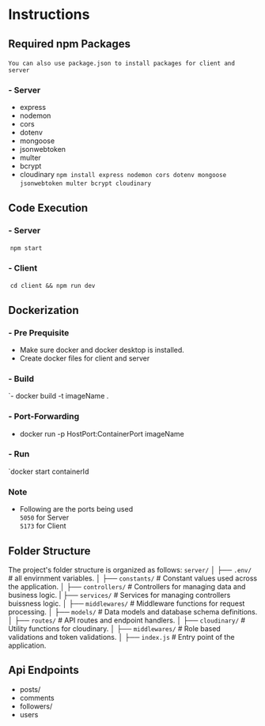 # Instructions
## Required npm Packages
​
`You can also use package.json to install packages for client and server`

### - Server
- express
- nodemon
- cors
- dotenv
- mongoose
- jsonwebtoken
- multer
- bcrypt
- cloudinary
​
`npm install express nodemon cors dotenv mongoose jsonwebtoken multer bcrypt cloudinary`
​
## Code Execution
### - Server
​
`npm start`
​
### - Client
​
`cd client && npm run dev`
​
## Dockerization
### - Pre Prequisite
- Make sure docker and docker desktop is installed.
- Create docker files for client and server
​
### - Build
`- docker build -t imageName .

### - Port-Forwarding
- docker run -p HostPort:ContainerPort imageName
​
### - Run
`docker start containerId
​
### Note
- Following are the ports being used\
  `5050` for Server\
  `5173` for Client
  
## Folder Structure
The project's folder structure is organized as follows:
`server/`
│ ├── `.env/` # all envirnment variables.
│ ├── `constants/` # Constant values used across the application.
│ ├── `controllers/` # Controllers for managing data and business logic.
| ├── `services/` # Services for managing controllers buissness logic.
│ ├── `middlewares/` # Middleware functions for request processing.
│ ├── `models/` # Data models and database schema definitions.
│ ├── `routes/` # API routes and endpoint handlers.
│ ├── `cloudinary/` # Utility functions for cloudinary.
│ ├── `middlewares/` # Role based validations and token validations.
│ ├── `index.js` # Entry point of the application.

## Api Endpoints
- posts/
- comments
- followers/
- users
